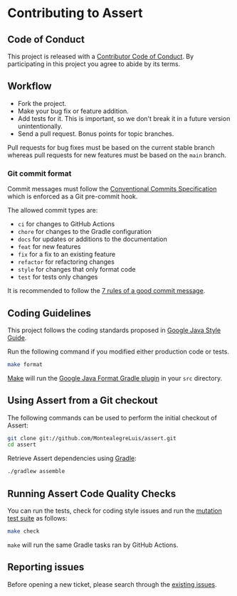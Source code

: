 # Contributing to Assert

## Code of Conduct

This project is released with a [Contributor Code of Conduct](https://github.com/MontealegreLuis/assert/blob/main/CODE-OF-CONDUCT.md).
By participating in this project you agree to abide by its terms.

## Workflow

* Fork the project.
* Make your bug fix or feature addition.
* Add tests for it. This is important, so we don't break it in a future version unintentionally.
* Send a pull request. Bonus points for topic branches.

Pull requests for bug fixes must be based on the current stable branch whereas pull requests for new features must be based on the `main` branch.

### Git commit format

Commit messages must follow the [Conventional Commits Specification](https://www.conventionalcommits.org/en/v1.0.0-beta.2/) which is enforced as a Git pre-commit hook.

The allowed commit types are:

- `ci` for changes to GitHub Actions
- `chore` for changes to the Gradle configuration
- `docs` for updates or additions to the documentation
- `feat` for new features
- `fix` for a fix to an existing feature
- `refactor` for refactoring changes
- `style` for changes that only format code
- `test` for tests only changes

It is recommended to follow the [7 rules of a good commit message](https://chris.beams.io/posts/git-commit/#seven-rules).

## Coding Guidelines

This project follows the coding standards proposed in [Google Java Style Guide](https://google.github.io/styleguide/javaguide.html).

Run the following command if you modified either production code or tests.

```bash
make format
```

[Make](https://en.wikipedia.org/wiki/Make_(software)) will run the [Google Java Format Gradle plugin](https://github.com/sherter/google-java-format-gradle-plugin) in your `src` directory.

## Using Assert from a Git checkout

The following commands can be used to perform the initial checkout of Assert:

```bash
git clone git://github.com/MontealegreLuis/assert.git
cd assert
```

Retrieve Assert dependencies using [Gradle](https://docs.gradle.org/current/userguide/userguide.html):

```bash
./gradlew assemble
```

## Running Assert Code Quality Checks

You can run the tests, check for coding style issues and run the [mutation test suite](https://pitest.org/) as follows:

```bash
make check
```

`make` will run the same Gradle tasks ran by GitHub Actions.

## Reporting issues

Before opening a new ticket, please search through the [existing issues](https://github.com/MontealegreLuis/assert/issues).
